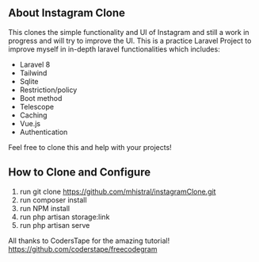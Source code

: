 
## About Instagram Clone
This clones the simple functionality and UI of Instagram and still a work in progress and will try to improve the UI.
This is a practice Laravel Project to improve myself in in-depth laravel functionalities which includes:

- Laravel 8
- Tailwind
- Sqlite
- Restriction/policy
- Boot method
- Telescope
- Caching
- Vue.js
- Authentication

Feel free to clone this and help with your projects!

## How to Clone and Configure 

1. run git clone https://github.com/mhistral/instagramClone.git
2. run composer install
3. run NPM install
4. run php artisan storage:link
5. run php artisan serve

All thanks to CodersTape for the amazing tutorial! https://github.com/coderstape/freecodegram


